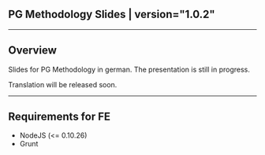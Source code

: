 ## PG Methodology Slides | version="1.0.2"

---------------------------------------------------

## Overview

Slides for PG Methodology in german. The presentation is still in progress.

Translation will be released soon. 

---------------------------------------------------
## Requirements for FE
* NodeJS (<= 0.10.26)
* Grunt
